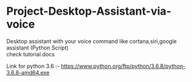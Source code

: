 # Project-Desktop-Assistant-via-voice
Desktop assistant with your voice command like cortana,siri,google assistant (Python Script)  
check tutorial.docs

Link for python 3.6 :- https://www.python.org/ftp/python/3.6.8/python-3.6.8-amd64.exe

